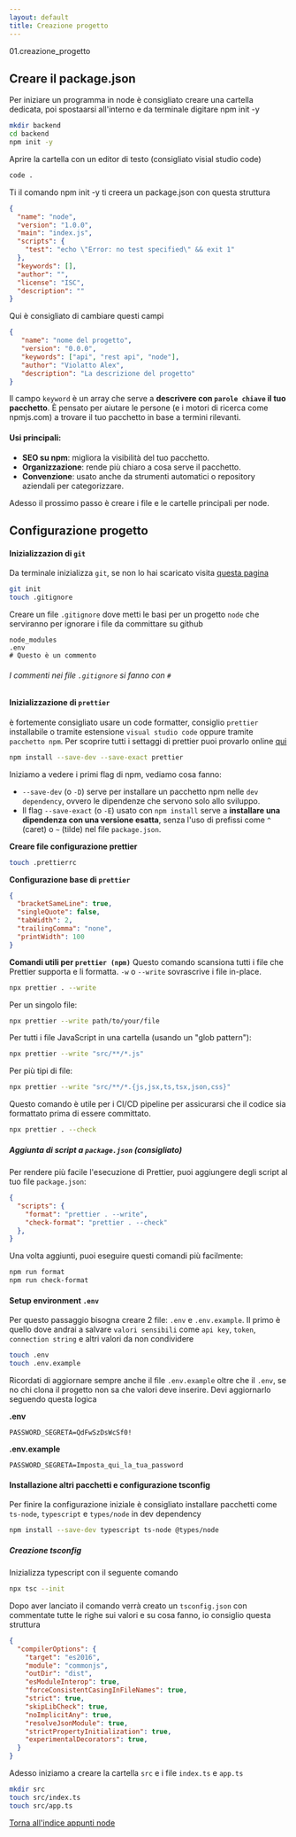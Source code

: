```yaml
---
layout: default
title: Creazione progetto
---
```

<link rel="stylesheet" href="/assets/css/custom.css">

01.creazione_progetto
## Creare il package.json

Per iniziare un programma in node è consigliato creare una cartella dedicata, poi spostaarsi all'interno e da terminale digitare npm init -y

``` bash
mkdir backend
cd backend
npm init -y
```


Aprire la cartella con un editor di testo (consigliato visial studio code)

``` bash
code .
```

Ti il comando npm init -y ti creera un package.json con questa struttura

``` json
{
  "name": "node",
  "version": "1.0.0",
  "main": "index.js",
  "scripts": {
    "test": "echo \"Error: no test specified\" && exit 1"
  },
  "keywords": [],
  "author": "",
  "license": "ISC",
  "description": ""
}
```

Qui è consigliato di cambiare questi campi

``` json
{
   "name": "nome del progetto",
   "version": "0.0.0",
   "keywords": ["api", "rest api", "node"],
   "author": "Violatto Alex",
   "description": "La descrizione del progetto"
}
```

Il campo `keyword` è un array che serve a **descrivere con `parole chiave` il tuo pacchetto**. È pensato per aiutare le persone (e i motori di ricerca come npmjs.com) a trovare il tuo pacchetto in base a termini rilevanti.

#### Usi principali:

- **SEO su npm**: migliora la visibilità del tuo pacchetto.
- **Organizzazione**: rende più chiaro a cosa serve il pacchetto.
- **Convenzione**: usato anche da strumenti automatici o repository aziendali per categorizzare.

Adesso il prossimo passo è creare i file e le cartelle principali per node.

## Configurazione progetto

#### Inizializzazion di `git`
Da terminale inizializza `git`, se non lo hai scaricato visita [questa pagina](https://git-scm.com/downloads)

``` bash
git init
touch .gitignore
```

Creare un file `.gitignore` dove metti le basi per un progetto `node` che serviranno per ignorare i file da committare su github

``` text
node_modules
.env
# Questo è un commento
```

###### I commenti nei file `.gitignore`  si fanno con `#`

#### Inizializzazione di `prettier`

è fortemente consigliato usare un code formatter, consiglio `prettier` installabile o tramite estensione `visual studio code` oppure tramite `pacchetto npm`. Per scoprire tutti i settaggi di prettier puoi provarlo online [qui](https://prettier.io/playground/)

``` bash
npm install --save-dev --save-exact prettier
```

Iniziamo a vedere i primi flag di npm, vediamo cosa fanno:
- `--save-dev` (o `-D`) serve per installare un pacchetto npm nelle `dev dependency`, ovvero le dipendenze che servono solo allo sviluppo.
- Il flag `--save-exact` (o `-E`) usato con `npm install` serve a **installare una dipendenza con una versione esatta**, senza l'uso di prefissi come `^` (caret) o `~` (tilde) nel file `package.json`.

**Creare file configurazione prettier**
``` bash
touch .prettierrc
```

**Configurazione base di `prettier`**

``` json
{
  "bracketSameLine": true,
  "singleQuote": false,
  "tabWidth": 2,
  "trailingComma": "none",
  "printWidth": 100
}
```

**Comandi utili per `prettier (npm)`**
Questo comando scansiona tutti i file che Prettier supporta e li formatta. `-w` o `--write` sovrascrive i file in-place.

``` bash
npx prettier . --write
```

Per un singolo file:

``` bash
npx prettier --write path/to/your/file
```

Per tutti i file JavaScript in una cartella (usando un "glob pattern"):

``` bash
npx prettier --write "src/**/*.js"
```

Per più tipi di file:

``` bash
npx prettier --write "src/**/*.{js,jsx,ts,tsx,json,css}"
```

Questo comando è utile per i CI/CD pipeline per assicurarsi che il codice sia formattato prima di essere committato.

``` bash
npx prettier . --check
```

##### Aggiunta di script a `package.json` (consigliato)

Per rendere più facile l'esecuzione di Prettier, puoi aggiungere degli script al tuo file `package.json`:

``` json
{
  "scripts": {
    "format": "prettier . --write",
    "check-format": "prettier . --check"
  },
}
```

Una volta aggiunti, puoi eseguire questi comandi più facilmente:

``` bash
npm run format
npm run check-format
```

#### Setup environment `.env`

Per questo passaggio bisogna creare 2 file: `.env` e `.env.example`. Il primo è quello dove andrai a salvare `valori sensibili` come `api key`, `token`, `connection string` e altri valori da non condividere

``` bash
touch .env
touch .env.example
```

Ricordati di aggiornare sempre anche il file `.env.example` oltre che il `.env`, se no chi clona il progetto non sa che valori deve inserire. Devi aggiornarlo seguendo questa logica

**.env**

```
PASSWORD_SEGRETA=QdFwSzDsWcSf0!
```

**.env.example**

```
PASSWORD_SEGRETA=Imposta_qui_la_tua_password
```

#### Installazione altri pacchetti e configurazione tsconfig

Per finire la configurazione iniziale è consigliato installare pacchetti come `ts-node`, `typescript` e `types/node` in dev dependency

``` bash
npm install --save-dev typescript ts-node @types/node
```

##### Creazione tsconfig

Inizializza typescript con il seguente comando
``` bash
npx tsc --init
```

Dopo aver lanciato il comando verrà creato un `tsconfig.json` con commentate tutte le righe sui valori e su cosa fanno, io consiglio questa struttura

``` json
{
  "compilerOptions": {
    "target": "es2016",
    "module": "commonjs",
    "outDir": "dist",
    "esModuleInterop": true,
    "forceConsistentCasingInFileNames": true,
    "strict": true,
    "skipLibCheck": true,
    "noImplicitAny": true,
    "resolveJsonModule": true,
    "strictPropertyInitialization": true,
    "experimentalDecorators": true,
  }
}
```

Adesso iniziamo a creare la cartella `src` e i file `index.ts` e `app.ts`

``` bash
mkdir src
touch src/index.ts
touch src/app.ts
```

[Torna all'indice appunti node](./index)